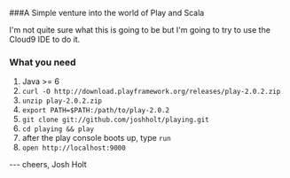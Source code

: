 ###A Simple venture into the world of Play and Scala

I'm not quite sure what this is going to be but I'm going
to try to use the Cloud9 IDE to do it.

### What you need

1. Java >= 6
2. `curl -O http://download.playframework.org/releases/play-2.0.2.zip`
3. `unzip play-2.0.2.zip`
4. `export PATH=$PATH:/path/to/play-2.0.2`
5. `git clone git://github.com/joshholt/playing.git`
6. `cd playing && play`
7. after the play console boots up, type `run`
8. `open http://localhost:9000`

--- cheers, Josh Holt